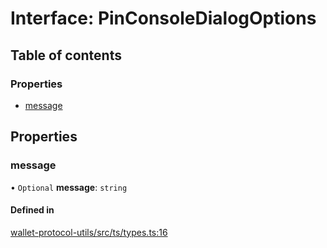 # Interface: PinConsoleDialogOptions

## Table of contents

### Properties

- [message](PinConsoleDialogOptions.md#message)

## Properties

### message

• `Optional` **message**: `string`

#### Defined in

[wallet-protocol-utils/src/ts/types.ts:16](https://gitlab.com/i3-market/code/wp3/t3.2/i3m-wallet-monorepo/-/blob/845b7ae/packages/wallet-protocol-utils/src/ts/types.ts#L16)
